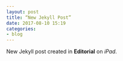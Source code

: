 ```yaml
---
layout: post
title: “New Jekyll Post”
date: 2017-08-10 15:19
categories:
- blog
---
```


New Jekyll post created in **Editorial** on *iPad*.
